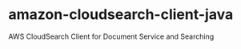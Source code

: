 amazon-cloudsearch-client-java
==============================

AWS CloudSearch Client for Document Service and Searching